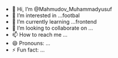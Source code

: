 - 👋 Hi, I’m @Mahmudov_Muhammadyusuf
- 👀 I’m interested in ...footbal
- 🌱 I’m currently learning ...frontend
- 💞️ I’m looking to collaborate on ...
- 📫 How to reach me ...
- 😄 Pronouns: ...
- ⚡ Fun fact: ...

<!---
MahmudovMuhammadyusuf/MahmudovMuhammadyusuf is a ✨ special ✨ repository because its `README.md` (this file) appears on your GitHub profile.
You can click the Preview link to take a look at your changes.
--->
